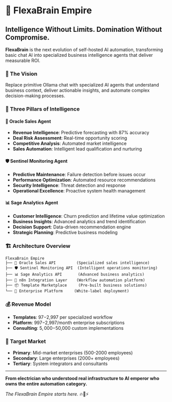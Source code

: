 # 🧠 FlexaBrain Empire
## Intelligence Without Limits. Domination Without Compromise.

**FlexaBrain** is the next evolution of self-hosted AI automation, transforming basic chat AI into specialized business intelligence agents that deliver measurable ROI.

### 🚀 The Vision
Replace primitive Ollama chat with specialized AI agents that understand business context, deliver actionable insights, and automate complex decision-making processes.

### 🎯 Three Pillars of Intelligence

#### 🔮 Oracle Sales Agent
- **Revenue Intelligence**: Predictive forecasting with 87% accuracy
- **Deal Risk Assessment**: Real-time opportunity scoring
- **Competitive Analysis**: Automated market intelligence
- **Sales Automation**: Intelligent lead qualification and nurturing

#### 🛡️ Sentinel Monitoring Agent  
- **Predictive Maintenance**: Failure detection before issues occur
- **Performance Optimization**: Automated resource recommendations
- **Security Intelligence**: Threat detection and response
- **Operational Excellence**: Proactive system health management

#### 📊 Sage Analytics Agent
- **Customer Intelligence**: Churn prediction and lifetime value optimization
- **Business Insights**: Advanced analytics and trend identification
- **Decision Support**: Data-driven recommendation engine
- **Strategic Planning**: Predictive business modeling

### 🏗️ Architecture Overview

```
FlexaBrain Empire
├── 🔮 Oracle Sales API         (Specialized sales intelligence)
├── 🛡️ Sentinel Monitoring API  (Intelligent operations monitoring)  
├── 📊 Sage Analytics API       (Advanced business analytics)
├── 🔗 n8n Integration Layer    (Workflow automation platform)
├── 📦 Template Marketplace     (Pre-built business solutions)
└── 🚀 Enterprise Platform     (White-label deployment)
```

### 💰 Revenue Model
- **Templates**: $97-$2,997 per specialized workflow
- **Platform**: $997-$2,997/month enterprise subscriptions
- **Consulting**: $5,000-$50,000 custom implementations

### 🎯 Target Market
- **Primary**: Mid-market enterprises (500-2000 employees)
- **Secondary**: Large enterprises (2000+ employees) 
- **Tertiary**: System integrators and consultants

---

**From electrician who understood real infrastructure to AI emperor who owns the entire automation category.**

*The FlexaBrain Empire starts here.* 🔥👑⚡
